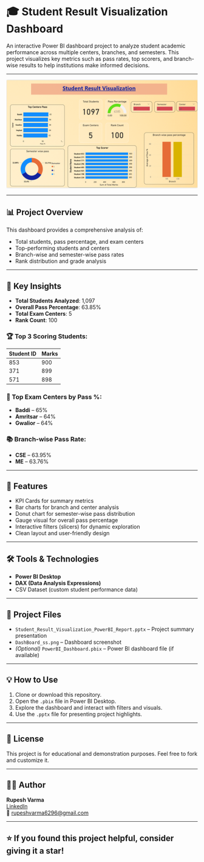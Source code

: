 # 🎓 Student Result Visualization Dashboard

An interactive Power BI dashboard project to analyze student academic performance across multiple centers, branches, and semesters. This project visualizes key metrics such as pass rates, top scorers, and branch-wise results to help institutions make informed decisions.

---

![Dashboard Screenshot](./DashBoard_ss.png)

---

## 📊 Project Overview

This dashboard provides a comprehensive analysis of:
- Total students, pass percentage, and exam centers
- Top-performing students and centers
- Branch-wise and semester-wise pass rates
- Rank distribution and grade analysis

---

## 🧾 Key Insights

- **Total Students Analyzed**: 1,097  
- **Overall Pass Percentage**: 63.85%  
- **Total Exam Centers**: 5  
- **Rank Count**: 100  

### 🏆 Top 3 Scoring Students:
| Student ID | Marks |
|------------|--------|
| 853        | 900    |
| 371        | 899    |
| 571        | 898    |

### 🏫 Top Exam Centers by Pass %:
- **Baddi** – 65%  
- **Amritsar** – 64%  
- **Gwalior** – 64%

### 📚 Branch-wise Pass Rate:
- **CSE** – 63.95%  
- **ME** – 63.76%

---

## 📌 Features

- KPI Cards for summary metrics
- Bar charts for branch and center analysis
- Donut chart for semester-wise pass distribution
- Gauge visual for overall pass percentage
- Interactive filters (slicers) for dynamic exploration
- Clean layout and user-friendly design

---

## 🛠️ Tools & Technologies

- **Power BI Desktop**
- **DAX (Data Analysis Expressions)**
- CSV Dataset (custom student performance data)

---

## 📁 Project Files

- `Student_Result_Visualization_PowerBI_Report.pptx` – Project summary presentation
- `DashBoard_ss.png` – Dashboard screenshot
- *(Optional)* `PowerBI_Dashboard.pbix` – Power BI dashboard file (if available)

---

## 💡 How to Use

1. Clone or download this repository.
2. Open the `.pbix` file in Power BI Desktop.
3. Explore the dashboard and interact with filters and visuals.
4. Use the `.pptx` file for presenting project highlights.

---

## 📄 License

This project is for educational and demonstration purposes. Feel free to fork and customize it.

---

## 👨‍💻 Author

**Rupesh Varma**  
[LinkedIn](https://linkedin.com/in/rupesh-varma-017880281)  
📧 rupeshvarma6296@gmail.com

---

## ⭐ If you found this project helpful, consider giving it a star!
